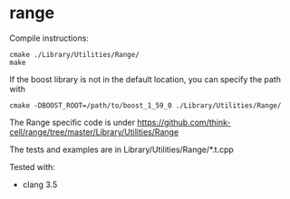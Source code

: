 range
=====

Compile instructions:

	cmake ./Library/Utilities/Range/
	make

If the boost library is not in the default location, you can specify the path with

	cmake -DBOOST_ROOT=/path/to/boost_1_59_0 ./Library/Utilities/Range/

The Range specific code is under https://github.com/think-cell/range/tree/master/Library/Utilities/Range 

The tests and examples are in Library/Utilities/Range/*.t.cpp

Tested with:
* clang 3.5

